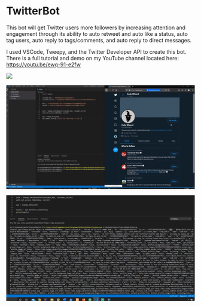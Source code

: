 # TwitterBot
This bot will get Twitter users more followers by increasing attention and engagement through its ability to auto retweet and auto like a status, auto tag users, auto reply to tags/comments, and auto reply to direct messages.

I used VSCode, Tweepy, and the Twitter Developer API to create this bot. There is a full tutorial and demo on my YouTube channel located here: https://youtu.be/ewq-91-e2fw

![](images/1.png)

![](images/2.png)


![](images/3.png)